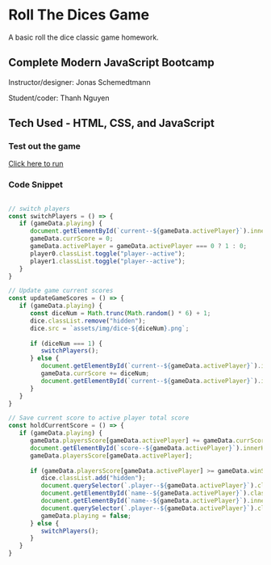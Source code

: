 # Roll The Dices Game
A basic roll the dice classic game homework.

## Complete Modern JavaScript Bootcamp 
Instructor/designer: Jonas Schemedtmann

Student/coder: Thanh Nguyen

## Tech Used - HTML, CSS, and JavaScript

### Test out the game
[Click here to run](https://tvn9.github.io/jsps/rolldices/)

### Code Snippet 
```javascript

// switch players
const switchPlayers = () => {
   if (gameData.playing) {
      document.getElementById(`current--${gameData.activePlayer}`).innerHTML = 0;
      gameData.currScore = 0;
      gameData.activePlayer = gameData.activePlayer === 0 ? 1 : 0;
      player0.classList.toggle("player--active");
      player1.classList.toggle("player--active");
   }
}

// Update game current scores
const updateGameScores = () => {
   if (gameData.playing) {
      const diceNum = Math.trunc(Math.random() * 6) + 1;
      dice.classList.remove("hidden");
      dice.src = `assets/img/dice-${diceNum}.png`;
      
      if (diceNum === 1) {
         switchPlayers();
      } else {
         document.getElementById(`current--${gameData.activePlayer}`).innerHTML = gameData.currScore;
         gameData.currScore += diceNum;
         document.getElementById(`current--${gameData.activePlayer}`).innerHTML = gameData.currScore;
      }
   }
}

// Save current score to active player total score
const holdCurrentScore = () => {
   if (gameData.playing) {
      gameData.playersScore[gameData.activePlayer] += gameData.currScore;
      document.getElementById(`score--${gameData.activePlayer}`).innerHTML = 
      gameData.playersScore[gameData.activePlayer];
      
      if (gameData.playersScore[gameData.activePlayer] >= gameData.winScore) {
         dice.classList.add("hidden");
         document.querySelector(`.player--${gameData.activePlayer}`).classList.add("player--winner");
         document.getElementById(`name--${gameData.activePlayer}`).classList.add("name");
         document.getElementById(`name--${gameData.activePlayer}`).innerHTML = gameData.winnerAlert;
         document.querySelector(`.player--${gameData.activePlayer}`).classList.remove("player--active");
         gameData.playing = false;
      } else {
         switchPlayers();
      }
   }
}
   

```